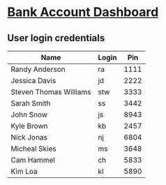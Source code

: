 # [Bank Account Dashboard](https://randyaajr.github.io/javascript_bank-account-dashboard/)

## User login credentials

| Name                   | Login | Pin  |
| ---------------------- | ----- | ---- |
| Randy Anderson         | ra    | 1111 |
| Jessica Davis          | jd    | 2222 |
| Steven Thomas Williams | stw   | 3333 |
| Sarah Smith            | ss    | 3442 |
| John Snow              | js    | 8943 |
| Kyle Brown             | kb    | 2457 |
| Nick Jonas             | nj    | 6804 |
| Micheal Skies          | ms    | 3648 |
| Cam Hammel             | ch    | 5833 |
| Kim Loa                | kl    | 5890 |
